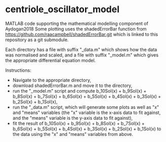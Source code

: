 # centriole_oscillator_model
MATLAB code supporting the mathematical modelling component of Aydogan2018
Some plotting uses the shadedErrorBar function from https://github.com/raacampbell/shadedErrorBar.git which is linked to this repository as a git submodule.

Each directory has a file with suffix "_data.m" which shows how the data was normalised and scaled, and a file with suffix "_model.m" which gives the appropriate differential equation model.

Instructions:
- Navigate to the appropriate directory, 
- download shadedErrorBar.m and move it to the directory,
- run the "_model.m" script and compute b_10Sol(x) + b_9Sol(x) + b_8Sol(x) + b_7Sol(x) + b_6Sol(x) + b_5Sol(x) + b_4Sol(x) + b_3Sol(x) + b_2Sol(x) + b_1Sol(x),
- run the "_data.m" script, which will generate some plots as well as "x" and "means" variables (the "x" variable is the x-axis data to fit against, and the "means" variable is the y-axis data to fit against),
- fit the result of b_10Sol(x) + b_9Sol(x) + b_8Sol(x) + b_7Sol(x) + b_6Sol(x) + b_5Sol(x) + b_4Sol(x) + b_3Sol(x) + b_2Sol(x) + b_1Sol(x) to the data using the "x" and "means" variables from above.

